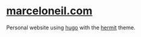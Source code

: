 # [marceloneil.com](https://marceloneil.com)
Personal website using [hugo](https://github.com/gohugoio/hugo) with the [hermit](https://github.com/Track3/hermit) theme.
